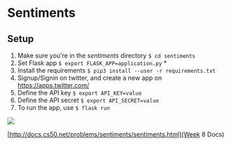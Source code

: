 # Sentiments

## Setup
1. Make sure you're in the *sentiments* directory `$ cd sentiments`    
2. Set Flask app `$ export FLASK_APP=application.py`    *
3. Install the requirements `$ pip3 install --user -r requirements.txt`    
4. Signup/Signin on twitter, and create a new app on https://apps.twitter.com/        
5. Define the API key `$ export API_KEY=value`    
6. Define the API secret `$ export API_SECRET=value`    
7. To run the app, use `$ flask run`


![](http://i.imgur.com/7J4dRiK.png?raw=true)

[http://docs.cs50.net/problems/sentiments/sentiments.html](Week 8 Docs)
